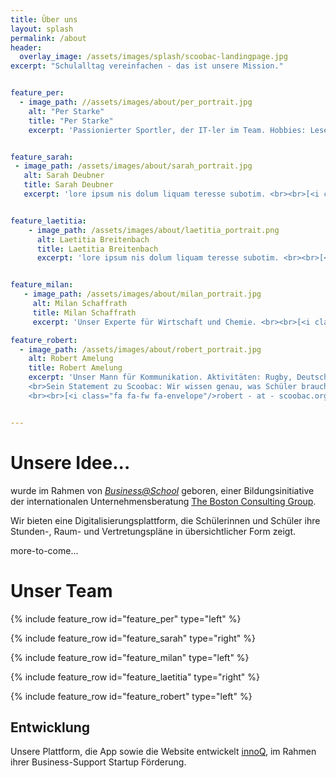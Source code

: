 ```yaml
---
title: Über uns
layout: splash
permalink: /about
header:
  overlay_image: /assets/images/splash/scoobac-landingpage.jpg
excerpt: "Schulalltag vereinfachen - das ist unsere Mission."


feature_per:
  - image_path: //assets/images/about/per_portrait.jpg
    alt: "Per Starke"
    title: "Per Starke"
    excerpt: 'Passionierter Sportler, der IT-ler im Team. Hobbies: Lesen, tanzen, laufen, klettern, Mountainbike.<br>[<i class="fa fa-fw fa-envelope"/>per - at - scoobac.org](mailto:per@scoobac.org)'


feature_sarah:
 - image_path: /assets/images/about/sarah_portrait.jpg
   alt: Sarah Deubner
   title: Sarah Deubner
   excerpt: 'lore ipsum nis dolum liquam teresse subotim. <br><br>[<i class="fa fa-fw fa-envelope"/>sarah - at - scoobac.org](mailto:sarah@scoobac.org)'


feature_laetitia:
    - image_path: /assets/images/about/laetitia_portrait.png
      alt: Laetitia Breitenbach
      title: Laetitia Breitenbach
      excerpt: 'lore ipsum nis dolum liquam teresse subotim. <br><br>[<i class="fa fa-fw fa-envelope"/>laetitia - at - scoobac.org](mailto:laetitia@scoobac.org)'


feature_milan:
   - image_path: /assets/images/about/milan_portrait.jpg
     alt: Milan Schaffrath
     title: Milan Schaffrath
     excerpt: 'Unser Experte für Wirtschaft und Chemie. <br><br>[<i class="fa fa-fw fa-envelope"/>milan - at - scoobac.org](mailto:milan@scoobac.org)'

feature_robert:
  - image_path: /assets/images/about/robert_portrait.jpg
    alt: Robert Amelung
    title: Robert Amelung
    excerpt: 'Unser Mann für Kommunikation. Aktivitäten: Rugby, Deutschunterricht für Flüchtlinge.<br>
    <br>Sein Statement zu Scoobac: Wir wissen genau, was Schüler brauchen und liefern genau diesen Service. 
    <br><br>[<i class="fa fa-fw fa-envelope"/>robert - at - scoobac.org](mailto:robert@scoobac.org)'


---
```


# Unsere Idee...

wurde im Rahmen von [_Business@School_](https://www.business-at-school.net)
geboren, einer Bildungsinitiative der internationalen Unternehmensberatung
[The Boston Consulting Group](http://www.bcg.de/).

Wir bieten eine Digitalisierungsplattform, die Schülerinnen und Schüler ihre
Stunden-, Raum- und Vertretungspläne in übersichtlicher Form zeigt.

more-to-come...


# Unser Team

{% include feature_row id="feature_per" type="left" %}

{% include feature_row id="feature_sarah" type="right" %}

{% include feature_row id="feature_milan" type="left" %}

{% include feature_row id="feature_laetitia" type="right" %}

{% include feature_row id="feature_robert" type="left" %}

## Entwicklung

Unsere Plattform, die App sowie die Website entwickelt [innoQ](https://innoq.com),
im Rahmen ihrer Business-Support Startup Förderung.
